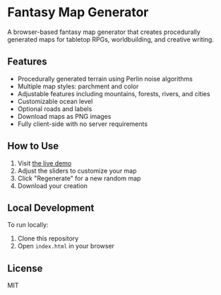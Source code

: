 # Fantasy Map Generator

A browser-based fantasy map generator that creates procedurally generated maps for tabletop RPGs, worldbuilding, and creative writing.

## Features

- Procedurally generated terrain using Perlin noise algorithms
- Multiple map styles: parchment and color
- Adjustable features including mountains, forests, rivers, and cities
- Customizable ocean level
- Optional roads and labels
- Download maps as PNG images
- Fully client-side with no server requirements

## How to Use

1. Visit [the live demo](https://guidofraga.github.io/Fantasyscapes/)
2. Adjust the sliders to customize your map
3. Click "Regenerate" for a new random map
4. Download your creation

## Local Development

To run locally:
1. Clone this repository
2. Open `index.html` in your browser

## License

MIT 